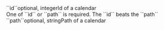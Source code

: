 <tr><td>``id``</td><td>optional, integer</td><td>Id of a calendar
<br/>One of ``id`` or ``path`` is required. The ``id`` beats the ``path``</td><td></td><td></td></tr>
<tr><td>``path``</td><td>optional, string</td><td>Path of a calendar</td><td></td><td></td></tr>
